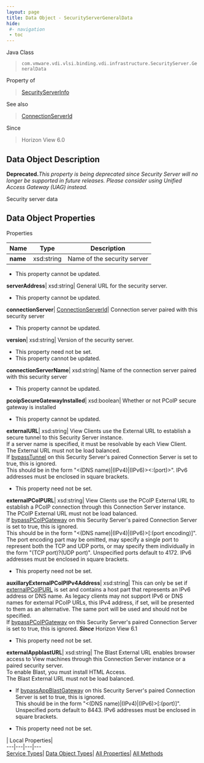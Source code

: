 ```yaml
---
layout: page
title: Data Object - SecurityServerGeneralData
hide:
 #- navigation
 - toc
---
```






Java Class  
> `com.vmware.vdi.vlsi.binding.vdi.infrastructure.SecurityServer.GeneralData`

Property of  
> [SecurityServerInfo](vdi.infrastructure.SecurityServer.SecurityServerInfo.md#field_detail)

See also  
> [ConnectionServerId](vdi.entity.ConnectionServerId.md)

Since  
> Horizon View 6.0


## Data Object Description 

**Deprecated.**_This property is being deprecated since Security Server will no longer be supported in future releases. Please consider using Unified Access Gateway (UAG) instead._

Security server data 

## Data Object Properties

Properties

Name |  Type |  Description   
---|---|---  
**name**|  xsd:string|  Name of the security server   


 * This property cannot be updated.

  
**serverAddress**|  xsd:string|  General URL for the security server.   


 * This property cannot be updated.

  
**connectionServer**| [ConnectionServerId](vdi.entity.ConnectionServerId.md)|  Connection server paired with this security server   


 * This property cannot be updated.

  
**version**|  xsd:string|  Version of the security server.   


 * This property need not be set.
 * This property cannot be updated.

  
**connectionServerName**|  xsd:string|  Name of the connection server paired with this security server   


 * This property cannot be updated.

  
**pcoipSecureGatewayInstalled**|  xsd:boolean|  Whether or not PCoIP secure gateway is installed   


 * This property cannot be updated.

  
**externalURL**|  xsd:string|  View Clients use the External URL to establish a secure tunnel to this Security Server instance.   
If a server name is specified, it must be resolvable by each View Client.   
The External URL must not be load balanced.   
If [bypassTunnel](vdi.infrastructure.ConnectionServer.GeneralData.md#bypassTunnel) on this Security Server's paired Connection Server is set to true, this is ignored.  
This should be in the form "<(DNS name)|(IPv4)|(IPv6)><:(port)>". IPv6 addresses must be enclosed in square brackets.   


 * This property need not be set.

  
**externalPCoIPURL**|  xsd:string|  View Clients use the PCoIP External URL to establish a PCoIP connection through this Connection Server instance.   
The PCoIP External URL must not be load balanced.   
If [bypassPCoIPGateway](vdi.infrastructure.ConnectionServer.GeneralData.md#bypassPCoIPGateway) on this Security Server's paired Connection Server is set to true, this is ignored.  
This should be in the form "<(DNS name)|(IPv4)|(IPv6)>[:(port encoding)]". The port encoding part may be omitted, may specify a single port to represent both the TCP and UDP ports, or may specify them individually in the form "(TCP port)?(UDP port)". Unspecified ports default to 4172. IPv6 addresses must be enclosed in square brackets.   


 * This property need not be set.

  
**auxillaryExternalPCoIPIPv4Address**|  xsd:string|  This can only be set if [externalPCoIPURL](vdi.infrastructure.SecurityServer.GeneralData.md#externalPCoIPURL) is set and contains a host part that represents an IPv6 address or DNS name. As legacy clients may not support IPv6 or DNS names for external PCoIP URLs, this IPv4 address, if set, will be presented to them as an alternative. The same port will be used and should not be specified.   
If [bypassPCoIPGateway](vdi.infrastructure.ConnectionServer.GeneralData.md#bypassPCoIPGateway) on this Security Server's paired Connection Server is set to true, this is ignored.  **_Since_** Horizon View 6.1  


 * This property need not be set.

  
**externalAppblastURL**|  xsd:string|  The Blast External URL enables browser access to View machines through this Connection Server instance or a paired security server.   
To enable Blast, you must install HTML Access.   
The Blast External URL must not be load balanced.   
* If [bypassAppBlastGateway](vdi.infrastructure.ConnectionServer.GeneralData.md#bypassAppBlastGateway) on this Security Server's paired Connection Server is set to true, this is ignored.  
This should be in the form "<(DNS name)|(IPv4)|(IPv6)>[:(port)]". Unspecified ports default to 8443. IPv6 addresses must be enclosed in square brackets.   


 * This property need not be set.

  
  
  
 | Local Properties|   
---|---|---|---  
[Service Types](index-mo_types.md)| [Data Object Types](index-do_types.md)| [All Properties](index-properties.md)| [All Methods](index-methods.md)  
  
  
